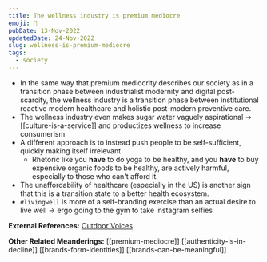 ```yaml
---
title: The wellness industry is premium mediocre
emoji: 🌻
pubDate: 13-Nov-2022
updatedDate: 24-Nov-2022
slug: wellness-is-premium-mediocre
tags:
  - society
---
```


* In the same way that premium mediocrity describes our society as in a transition phase between industrialist modernity and digital post-scarcity, the wellness industry is a transition phase between institutional reactive modern healthcare and holistic post-modern preventive care.
* The wellness industry even makes sugar water vaguely aspirational -> [[culture-is-a-service]] and productizes wellness to increase consumerism
* A different approach is to instead push people to be self-sufficient, quickly making itself irrelevant
	* Rhetoric like you **have** to do yoga to be healthy, and you **have** to buy expensive organic foods to be healthy, are actively harmful, especially to those who can't afford it.
* The unaffordability of healthcare (especially in the US) is another sign that this is a transition state to a better health ecosystem.
* `#livingwell` is more of a self-branding exercise than an actual desire to live well -> ergo going to the gym to take instagram selfies

**External References:**
[Outdoor Voices](https://www.newyorker.com/magazine/2019/03/18/outdoor-voices-blurs-the-lines-between-working-out-and-everything-else)

**Other Related Meanderings:**
[[premium-mediocre]]
[[authenticity-is-in-decline]]
[[brands-form-identities]]
[[brands-can-be-meaningful]]